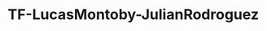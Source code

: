 <!-- # Proyecto integrantes:
# - Lucas Montoby
# - Julian Rodriguez -->
<!-- #Para crear un proyecto usamos el comando:
django-admin startproject "nombre del proyecto"

Para interactuar con el proyecto debemos acceder a él con el comando cd "nombre del proyecto".

Para crear una "app" o "modulo" aplicamos el comando:
python manage.py startapp "nombre de la app o modulo"

Para crear un modelo dentro de la app que creamos:
#Recordemos que el modelo es el encargado de comunicarse con la base de datos.

1) Ingresamos al archivo models.py

2) Declaramos una clase que heredará de Django models.Model quedando:
	class nombreclase(modles.Model)

3) Aquí ya seremos libres de ingresar todos los parametros que tendrá nuestra base de datos. 
La base de datos como la estructura de celdas de un excel, por lo que al crear una variable estaríamos
creando una columna:
	nombre = models.CharField(max_length=40)
		 #llamamos a la clase models que heredamos en primera instancia.
		 #y usamos el metodo CharField() que le indicará que la variable.
		 #tendrá alojada dentro de ella un string, acompañamos a esto.
		 #con un max_length para indicar el límite máximo de caracteres que tendrá.

Una vez creados todos los modelos que usaremos, nos dirigimos a los ajustes del proyecto y en la seccion de
INSTALLED_APPS agregamos la aplicación o modulo que acabamos de crear.

Tras agregar la aplicacion procedemos a migrar nuestros modelos a la base de datos, en este caso lo haremos con sqlite.
Lo hacemos con los comandos:

python manage.py makemigrations
# Al finalizar esta migración en la terminal se nos indicará dónde quedó alojado el archivo
#que contiene la estructura para crear la base de datos, el nombre de este archivo será muy importante para espeficifarlo 
#en el comando que veremos más adelante, mucho ojo que el archivo quedará con un _initial_ esa parte del nombre no la necesitamos.

python manage.py sqlmigrate nombre_app nombreclave_migracion
# Este comando recibe dos parametros, el primero es el nombre de la app que estamos creando
#y el segundo es el identificador clave de la migración que hicimos con el comando anterior

python manage.py migrate
#Por ultimo este comando es el que se encargará de migrar completamente todo lo que hicimos anteriormente a la base de datos del proyecto. -->
# TF-LucasMontoby-JulianRodroguez
